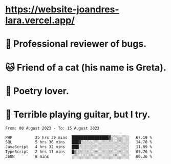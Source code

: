 # https://website-joandres-lara.vercel.app/
# 🐛 Professional reviewer of bugs.
# 🐱 Friend of a cat (his name is Greta).
# 📜 Poetry lover.
# 🎸 Terrible playing guitar, but I try.

<!--START_SECTION:waka-->

```txt
From: 08 August 2023 - To: 15 August 2023

PHP          25 hrs 39 mins  ████████████████▓░░░░░░░░   67.19 %
SQL          5 hrs 36 mins   ███▓░░░░░░░░░░░░░░░░░░░░░   14.70 %
JavaScript   4 hrs 32 mins   ███░░░░░░░░░░░░░░░░░░░░░░   11.89 %
TypeScript   2 hrs 11 mins   █▒░░░░░░░░░░░░░░░░░░░░░░░   05.76 %
JSON         8 mins          ░░░░░░░░░░░░░░░░░░░░░░░░░   00.36 %
```

<!--END_SECTION:waka-->
